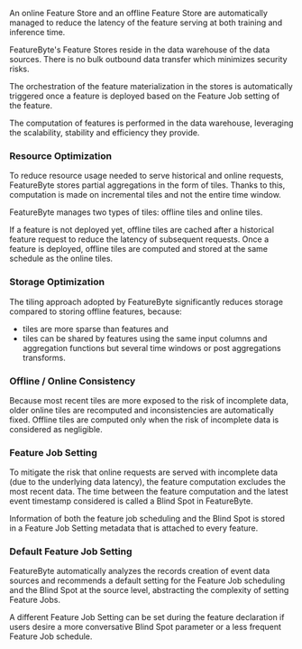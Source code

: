 An online Feature Store and an offline Feature Store are automatically managed to reduce the latency of the feature serving at both training and inference time.

FeatureByte's Feature Stores reside in the data warehouse of the data sources. There is no bulk outbound data transfer which minimizes security risks.

The orchestration of the feature materialization in the stores is automatically triggered once a feature is deployed based on the Feature Job setting of the feature.

The computation of features is performed in the data warehouse, leveraging the scalability, stability and efficiency they provide.

### Resource Optimization
To reduce resource usage needed to serve historical and online requests, FeatureByte stores partial aggregations in the form of tiles. Thanks to this, computation is made on incremental tiles and not the entire time window.

FeatureByte manages two types of tiles: offline tiles and online tiles.

If a feature is not deployed yet, offline tiles are cached after a historical feature request to reduce the latency of subsequent requests. Once a feature is deployed, offline tiles are computed and stored at the same schedule as the online tiles.

### Storage Optimization
The tiling approach adopted by FeatureByte significantly reduces storage compared to storing offline features, because:

* tiles are more sparse than features and
* tiles can be shared by features using the same input columns and aggregation functions but several time windows or post aggregations transforms.

### Offline / Online Consistency
Because most recent tiles are more exposed to the risk of incomplete data, older online tiles are recomputed and inconsistencies are automatically fixed. Offline tiles are computed only when the risk of incomplete data is considered as negligible.

### Feature Job Setting
To mitigate the risk that online requests are served with incomplete data (due to the underlying data latency), the feature computation excludes the most recent data. The time between the feature computation and the latest event timestamp considered is called a Blind Spot in FeatureByte.

Information of both the feature job scheduling and the Blind Spot is stored in a Feature Job Setting metadata that is attached to every feature.

### Default Feature Job Setting
FeatureByte automatically analyzes the records creation of event data sources and recommends a default setting for the Feature Job scheduling and the Blind Spot at the source level, abstracting the complexity of setting Feature Jobs.

A different Feature Job Setting can be set during the feature declaration if users desire a more conversative Blind Spot parameter or a less frequent Feature Job schedule.
